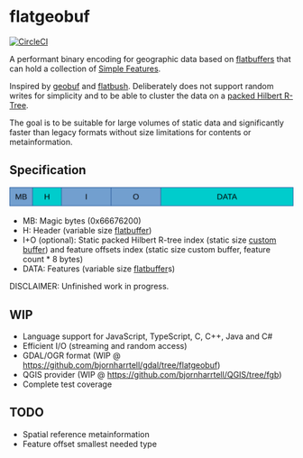 # flatgeobuf

[![CircleCI](https://circleci.com/gh/bjornharrtell/flatgeobuf.svg?style=svg)](https://circleci.com/gh/bjornharrtell/flatgeobuf)

A performant binary encoding for geographic data based on [flatbuffers](http://google.github.io/flatbuffers/) that can hold a collection of [Simple Features](https://en.wikipedia.org/wiki/Simple_Features).

Inspired by [geobuf](https://github.com/mapbox/geobuf) and [flatbush](https://github.com/mourner/flatbush). Deliberately does not support random writes for simplicity and to be able to cluster the data on a [packed Hilbert R-Tree](https://en.wikipedia.org/wiki/Hilbert_R-tree#Packed_Hilbert_R-trees).

The goal is to be suitable for large volumes of static data and significantly faster than legacy formats without size limitations for contents or metainformation.

## Specification

![layout](layout.svg "FlatGeobuf file layout")

* MB: Magic bytes (0x66676200)
* H: Header (variable size [flatbuffer](https://github.com/bjornharrtell/flatgeobuf/blob/master/src/fbs/flatgeobuf.fbs))
* I+O (optional): Static packed Hilbert R-tree index (static size [custom buffer](https://github.com/bjornharrtell/flatgeobuf/blob/master/src/cpp/packedrtree.h)) and feature offsets index (static size custom buffer, feature count * 8 bytes)
* DATA: Features (variable size [flatbuffer](https://github.com/bjornharrtell/flatgeobuf/blob/master/src/fbs/feature.fbs)s)

DISCLAIMER: Unfinished work in progress.

## WIP

* Language support for JavaScript, TypeScript, C, C++, Java and C#
* Efficient I/O (streaming and random access)
* GDAL/OGR format (WIP @ https://github.com/bjornharrtell/gdal/tree/flatgeobuf)
* QGIS provider (WIP @ https://github.com/bjornharrtell/QGIS/tree/fgb)
* Complete test coverage

## TODO

* Spatial reference metainformation
* Feature offset smallest needed type
